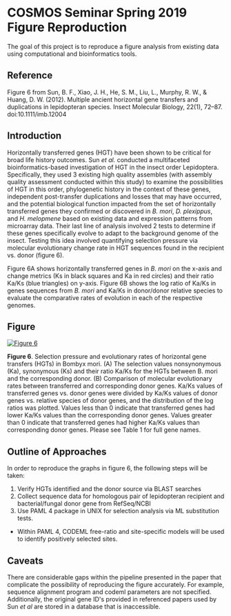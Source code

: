 # COSMOS Seminar Spring 2019 Figure Reproduction 

The goal of this project is to reproduce a figure analysis from existing data using computational and bioinformatics tools. 

## Reference 

Figure 6 from Sun, B. F., Xiao, J. H., He, S. M., Liu, L., Murphy, R. W., & Huang, D. W. (2012). Multiple ancient horizontal gene transfers and duplications in lepidopteran species. Insect Molecular Biology, 22(1), 72–87. doi:10.1111/imb.12004

## Introduction

Horizontally transferred genes (HGT) have been shown to be critical for broad life history outcomes. Sun *et al.* conducted a multifaceted bioinformatics-based investigation of HGT in the insect order Lepidoptera. Specifically, they used 3 existing high quality assembles (with assembly quality assessment conducted within this study) to examine the possibilities of HGT in this order, phylogenetic history in the context of these genes, independent post-transfer duplications and losses that may have occurred, and the potential biological function impacted from the set of horizontally transferred genes they confirmed or discovered in *B. mori*, *D. plexippus*, and *H. melopmene* based on existing data and expression patterns from microarray data. Their last line of analysis involved 2 tests to determine if these genes specifically evolve to adapt to the background genome of the insect. Testing this idea involved quantifying selection pressure via molecular evolutionary change rate in HGT sequences found in the recipient vs. donor (figure 6). 

Figure 6A shows horizontally transferred genes in *B. mori* on the x-axis and change metrics (Ks in black squares and Ka in red circles) and their ratio Ka/Ks (blue triangles) on y-axis. Figure 6B shows the log ratio of Ka/Ks in genes sequences from *B. mori* and Ka/Ks in donor/donor relative species to evaluate the comparative rates of evolution in each of the respective genomes.

## Figure 

[![Figure 6](https://wol-prod-cdn.literatumonline.com/cms/attachment/27970afc-96ef-4508-932d-2c96b18485f4/imb12004-fig-0006-m.jpg)](https://onlinelibrary.wiley.com/doi/full/10.1111/imb.12004)






































































































**Figure 6**. Selection pressure and evolutionary rates of horizontal gene transfers (HGTs) in Bombyx mori. (A) The selection values nonsynonymous (Ka), synonymous (Ks) and their ratio Ka/Ks for the HGTs between B. mori and the corresponding donor. (B) Comparison of molecular evolutionary rates between transferred and corresponding donor genes. Ka/Ks values of transferred genes vs. donor genes were divided by Ka/Ks values of donor genes vs. relative species of donor genes, and the distribution of the log ratios was plotted. Values less than 0 indicate that transferred genes had lower Ka/Ks values than the corresponding donor genes. Values greater than 0 indicate that transferred genes had higher Ka/Ks values than corresponding donor genes. Please see Table 1 for full gene names.

## Outline of Approaches

In order to reproduce the graphs in figure 6, the following steps will be taken: 
1. Verify HGTs identified and the donor source via BLAST searches
2. Collect sequence data for homologous pair of lepidopteran recipient and bacterial/fungal donor gene from RefSeq/NCBI
3. Use PAML 4 package in UNIX for selection analysis via ML substitution tests. 
- Within PAML 4, CODEML free-ratio and site-specific models will be used to identify positively selected sites.

## Caveats 

There are considerable gaps within the pipeline presented in the paper that complicate the possibility of reproducing the figure accurately. For example, sequence alignment program and codeml parameters are not specified. Additionally, the original gene ID's provided in referenced papers used by Sun *et al* are stored in a database that is inaccessible. 
